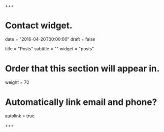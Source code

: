 +++
# Contact widget.

date = "2016-04-20T00:00:00"
draft = false

title = "Posts"
subtitle = ""
widget = "posts"

# Order that this section will appear in.
weight = 70

# Automatically link email and phone?
autolink = true

+++